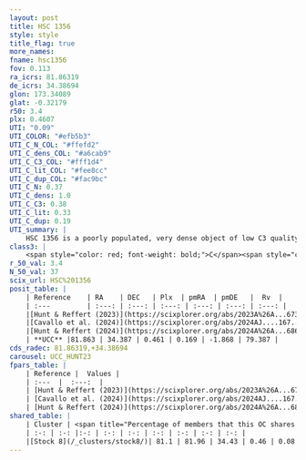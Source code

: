 ```yaml
---
layout: post
title: HSC 1356
style: style
title_flag: true
more_names: 
fname: hsc1356
fov: 0.113
ra_icrs: 81.86319
de_icrs: 34.38694
glon: 173.34089
glat: -0.32179
r50: 3.4
plx: 0.4607
UTI: "0.09"
UTI_COLOR: "#efb5b3"
UTI_C_N_COL: "#ffefd2"
UTI_C_dens_COL: "#a6cab9"
UTI_C_C3_COL: "#fff1d4"
UTI_C_lit_COL: "#fee8cc"
UTI_C_dup_COL: "#fac9bc"
UTI_C_N: 0.37
UTI_C_dens: 1.0
UTI_C_C3: 0.38
UTI_C_lit: 0.33
UTI_C_dup: 0.19
UTI_summary: |
    HSC 1356 is a poorly populated, very dense object of low C3 quality. It was recently reported in the literature.<br><br><span style="color: #99180f; font-weight: bold;">Warning: </span>This is likely a duplicate object, which shares a large percentage of members with at least one previously reported entry.
class3: |
    <span style="color: red; font-weight: bold;">C</span><span style="color: #FFC300; font-weight: bold;">B</span>
r_50_val: 3.4
N_50_val: 37
scix_url: HSC%201356
posit_table: |
    | Reference    | RA    | DEC   | Plx  | pmRA  | pmDE   |  Rv  |
    | :---         | :---: | :---: | :---: | :---: | :---: | :---: |
    |[Hunt & Reffert (2023)](https://scixplorer.org/abs/2023A%26A...673A.114H) | 81.867 | 34.373 | 0.459 | 0.162 | -1.866 | 79.412 |
    |[Cavallo et al. (2024)](https://scixplorer.org/abs/2024AJ....167...12C) | 81.909 | 34.387 | 0.458 | -- | -- | -- |
    |[Hunt & Reffert (2024)](https://scixplorer.org/abs/2024A%26A...686A..42H) | 81.867 | 34.373 | 0.459 | 0.162 | -1.866 | 79.412 |
    | **UCC** |81.863 | 34.387 | 0.461 | 0.169 | -1.868 | 79.387 | 
cds_radec: 81.86319,+34.38694
carousel: UCC_HUNT23
fpars_table: |
    | Reference |  Values |
    | :---  |  :---:  |
    | [Hunt & Reffert (2023)](https://scixplorer.org/abs/2023A%26A...673A.114H) | `AV50=1.55, diffAV50=2.101, MOD50=11.578, logAge50=7.14` |
    | [Cavallo et al. (2024)](https://scixplorer.org/abs/2024AJ....167...12C) | `AV50=1.56, dMod50=11.87, logAge50=7.32, [Fe/H]50=0.5` |
    | [Hunt & Reffert (2024)](https://scixplorer.org/abs/2024A%26A...686A..42H) | `MassJ=396.956` |
shared_table: |
    | Cluster | <span title="Percentage of members that this OC shares with the ones listed">%</span>   | RA   | DEC   | Plx   | pmRA  | pmDE  | Rv | UTI |
    | :-: | :-: |:-: | :-: | :-: | :-: | :-: | :-: | :-: |
    |[Stock 8](/_clusters/stock8/)| 81.1 | 81.96 | 34.43 | 0.46 | 0.08 | -2.34 | -59.37 |0.91 |
---
```

